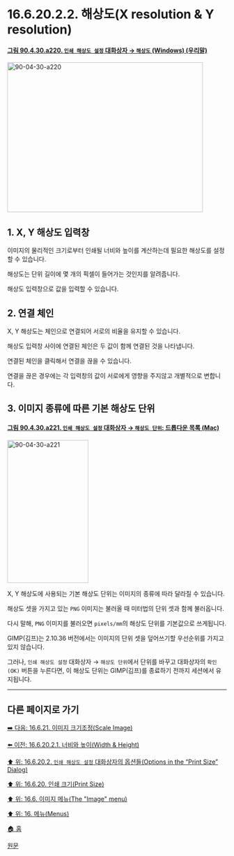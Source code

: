 # 16.6.20.2.2. 해상도(X resolution & Y resolution)

<a id="90-04-30-a220"></a>

#### [그림 90.4.30.a220. `인쇄 해상도 설정` 대화상자 → `해상도` (Windows) (우리말)](./90-04-0030-set_image_print_resolution.md#90-04-30-a220)
<img width="449" height="343" alt="90-04-30-a220" src="https://github.com/user-attachments/assets/a4c9812a-8724-4ff8-bac3-225f794d0bde" />

<a id="16-06-20-02-02-s1"></a>

## 1. X, Y 해상도 입력창
이미지의 물리적인 크기로부터 인쇄될 너비와 높이를 계산하는데 필요한 해상도를 설정할 수 있습니다.

해상도는 단위 길이에 몇 개의 픽셀이 들어가는 것인지를 알려줍니다.

해상도 입력창으로 값을 입력할 수 있습니다.

<a id="16-06-20-02-02-s2"></a>

## 2. 연결 체인
X, Y 해상도는 체인으로 연결되어 서로의 비율을 유지할 수 있습니다.

해상도 입력창 사이에 연결된 체인은 두 값이 함께 연결된 것을 나타냅니다.

연결된 체인을 클릭해서 연결을 끊을 수 있습니다.

연결을 끊은 경우에는 각 입력창의 값이 서로에게 영향을 주지않고 개별적으로 변합니다.

<a id="16-06-20-02-02-s3"></a>

## 3. 이미지 종류에 따른 기본 해상도 단위

<a id="90-04-30-a221"></a>

#### [그림 90.4.30.a221. `인쇄 해상도 설정` 대화상자 → `해상도 단위`: 드롭다운 목록 (Mac)](./90-04-0030-set_image_print_resolution.md#90-04-30-a221)
<img width="186" height="327" alt="90-04-30-a221" src="https://github.com/user-attachments/assets/42c33fd8-1eb9-4867-8394-f917f523bdd1" />

X, Y 해상도에 사용되는 기본 해상도 단위는 이미지의 종류에 따라 달라질 수 있습니다.

해상도 셋을 가지고 있는 `PNG` 이미지는 불러올 때 미터법의 단위 셋과 함께 불러옵니다.

다시 말해, `PNG` 이미지를 불러오면 `pixels/mm`의 해상도 단위를 기본값으로 쓰게됩니다.

GIMP(김프)는 2.10.36 버전에서는 이미지의 단위 셋을 덮어쓰기할 우선순위를 가지고 있지 않습니다.

그러나, `인쇄 해상도 설정` 대화상자 → `해상도 단위`에서 단위를 바꾸고 대화상자의 `확인(OK)` 버튼을 누른다면, 이 해상도 단위는 GIMP(김프)를 종료하기 전까지 세션에서 유지됩니다.

***

## 다른 페이지로 가기

[➡️ 다음: 16.6.21. 이미지 크기조정(Scale Image)](./16-06-21-00-scale-image.md)

[⬅️ 이전: 16.6.20.2.1. 너비와 높이(Width & Height)](./16-06-20-02-01-width_n_height.md)

[⬆️ 위: 16.6.20.2. `인쇄 해상도 설정` 대화상자의 옵션들(Options in the “Print Size” Dialog)](./16-06-20-02-00-options_in_the_print_size_dialog.md)

[⬆️ 위: 16.6.20. 인쇄 크기(Print Size)](./16-06-20-00-print-size.md)

[⬆️ 위: 16.6. 이미지 메뉴(The "Image" menu)](./16-06-00-the-image-menu.md)

[⬆️ 위: 16. 메뉴(Menus)](./16-00-menus.md)

[🏠 홈](./00-home.md)

[원문](https://docs.gimp.org/2.10/ko/gimp-image-print-size.html#idm27522)